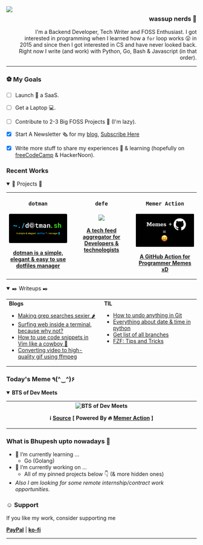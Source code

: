 

<img align="left" src="https://gist.github.com/Bhupesh-V/0246a3f681d2533d21efb1206d1ba9d4/raw/af7d53bfdbf30f725ef7ade206200086820739fd/AboutMe.gif" height="100px"> 
<div>
  <h3 align="right">wassup nerds 🖖</h3>
  <p align="right">I'm a Backend Developer, Tech Writer and FOSS Enthusiast. I got interested in programming when I learned how a <code>for</code> loop works 😮 in 2015 and since then I got interested in CS and have never looked back. Right now I write (and work) with Python, Go, Bash &amp; Javascript (in that order).</p>
</div>


---
### ⚽ My Goals 

- [ ] Launch 🚀 a SaaS.
- [ ] Get a Laptop 💻.
- [ ] Contribute to 2-3 Big FOSS Projects 🙈 (I'm lazy).
- [x] Start A Newsletter 🗞️ for my [blog](https://bhupesh-v.github.io), [Subscribe Here](https://buttondown.email/bhupesh)
- [x] Write more stuff to share my experiences 🤔 & learning (hopefully on [freeCodeCamp](https://www.freecodecamp.org/news/author/bhupesh/) & HackerNoon).


### Recent Works
<details open>
  <summary>🌟 Projects 🌟</summary>
  <table>
    <tr>
      <td valign="top" width="33%"><samp><h4 align="center">dotman</h4></samp>
        <p align="center">
        <img align="center" src="https://github.com/Bhupesh-V/dotman/blob/master/assets/dotman-logo.png" width="200"><br><br>
        <a href="https://github.com/Bhupesh-V/dotman"><b> dotman is a simple, elegant  &amp;  easy to use dotfiles manager</b></a>
        </p>
      </td>
      <td valign="top" width="33%"><samp><h4 align="center">defe</h4></samp>
        <p align="center">
        <img align="center" src="https://raw.githubusercontent.com/Bhupesh-V/defe/2836e20d0416a4232e7d7f81a7988250e1d6718d/static/images/logodefe.svg" width="100"> <br><br>
        <a href="https://github.com/Bhupesh-V/defe"><b> A tech feed aggregator for Developers  &amp; technologists</b></a>
        </p>
      </td>
      <td valign="top" width="33%"><samp><h4 align="center">Memer Action</h4></samp>
        <p align="center">
           <img align="center" src="https://github.com/Bhupesh-V/memer-action/blob/master/images/header.png?raw=true" width="178"><br><br>
           <a href="https://github.com/Bhupesh-V/memer-action"><b>A GitHub Action for Programmer Memes xD</b></a>
        </p>
      </td>
    </tr>
  </table>
</details>


<details open>
  <summary>✒️ Writeups ✒️</summary>
  <table>
    <tr>
      <td valign="top" width="50%"><b>Blogs</b>
          <ul> 
<li><a title="grep is a life-saver for many but it is not so good with terminal UX, in this short tutorial I share some tips that can help make your grep experience a bit more pleasant!" href="https://bhupesh-v.github.io/making-grep-searches-sexier">Making grep searches sexier 🌶️</a></li><li><a title="I recently wrote a python script to surf the web (see search results) directly into the terminal." href="https://bhupesh-v.github.io/surfing-web-inside-terminal-using-vim-python">Surfing web inside a terminal, because why not?</a></li><li><a title="Its time to increase your horsepower and write code faster than before. In this tutorial I will cover how to setup and use code-snippets in Vim or NeoVim for Go, Python, Bash and Markdown (since I deal with them everyday)" href="https://bhupesh-v.github.io/learn-how-to-use-code-snippets-vim-cowboy">How to use code snippets in Vim like a cowboy 🤠️</a></li><li><a title="Converting videos to GIFs using ffmpeg is a pain in the ass if you don’t know what’s happening. GIF size getting 10x the size of original video ? Don’t worry, I got you!" href="https://bhupesh-v.github.io/convert-videos-high-quality-gif-ffmpeg">Converting video to high-quality gif using ffmpeg</a></li><td valign="top" width="50%"><b>TIL</b>
<ul><li><a href="https://bhupesh.gitbook.io/notes/git/how-to-undo-anything-in-git">How to undo anything in Git</a></li><li><a href="https://bhupesh.gitbook.io/notes/python/everything-about-date-and-time-in-python">Everything about date & time in python</a></li><li><a href="https://bhupesh.gitbook.io/notes/git/get-list-of-all-branches">Get list of all branches</a></li><li><a href="https://bhupesh.gitbook.io/notes/shell/fzf-tips-tricks">FZF: Tips and Tricks</a></li></ul></td></tr></table></details>

### Today's Meme ٩(^‿^)۶

<details open><summary><b>BTS of Dev Meets</b></summary>

<table>
<tr>
<th valign="top" width="50%">
<img title="Memes here update every 69th minute, come back again for new memes ;)" alt="BTS of Dev Meets" src="https://i.redd.it/4ott8nzwn6t61.png" height="50%"><br>
<p><strong>ℹ️ <a href="https://www.reddit.com/r/ProgrammerHumor/comments/mqwwgv/bts_of_dev_meets/">Source</a> [ Powered By 🔥 <a href="https://github.com/Bhupesh-V/memer-action">Memer Action</a> ]</strong></p>
</th>
</tr>
</table>
</details>
</ul></td>

### What is Bhupesh upto nowadays 👀

- 🌱 I’m currently learning ...
   - Go (Golang)
- 🔭 I’m currently working on ...
    - All of my pinned projects below 👇 (& more hidden ones)
- _Also I am looking for some remote internship/contract work opportunities._


### ☺️ Support
If you like my work, consider supporting me

[**PayPal**](https://paypal.me/BhupeshVarshney) | [**ko-fi**](https://ko-fi.com/bhupesh)

---

